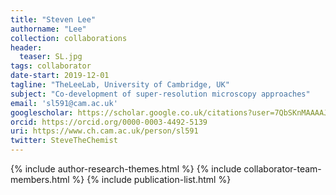 ```yaml
---
title: "Steven Lee"
authorname: "Lee"
collection: collaborations
header:
  teaser: SL.jpg
tags: collaborator
date-start: 2019-12-01
tagline: "TheLeeLab, University of Cambridge, UK"
subject: "Co-development of super-resolution microscopy approaches"
email: 'sl591@cam.ac.uk'
googlescholar: https://scholar.google.co.uk/citations?user=7QbSKnMAAAAJ&hl=en
orcid: https://orcid.org/0000-0003-4492-5139
uri: https://www.ch.cam.ac.uk/person/sl591
twitter: SteveTheChemist
---
```

<p align= "justify">

{% include author-research-themes.html %}
{% include collaborator-team-members.html %}
{% include publication-list.html %}
